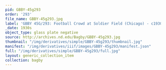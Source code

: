 ```yaml
---
pid: GBBY-45g293
order: '293'
file_name: GBBY-45g293.jpg
label: 'GBBY 45G/293: Football Crowd at Soldier Field (Chicago) - c1930s'
_date: 1930s
object_type: glass plate negative
source: http://archives.nd.edu/Bagby/GBBY-45g293.jpg
thumbnail: "/img/derivatives/simple/GBBY-45g293/thumbnail.jpg"
manifest: "/img/derivatives/iiif/images/GBBY-45g293/manifest.json"
full: "/img/derivatives/simple/GBBY-45g293/full.jpg"
layout: generic_collection_item
collection: bagby
---
```

